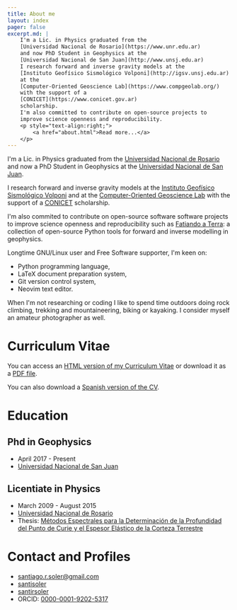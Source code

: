 ```yaml
---
title: About me
layout: index
pager: false
excerpt.md: |
    I'm a Lic. in Physics graduated from the
    [Universidad Nacional de Rosario](https://www.unr.edu.ar)
    and now PhD Student in Geophysics at the
    [Universidad Nacional de San Juan](http://www.unsj.edu.ar)
    I research forward and inverse gravity models at the
    [Instituto Geofísico Sismológico Volponi](http://igsv.unsj.edu.ar)
    at the
    [Computer-Oriented Geoscience Lab](https://www.compgeolab.org/)
    with the support of a
    [CONICET](https://www.conicet.gov.ar)
    scholarship.
    I'm also committed to contribute on open-source projects to
    improve science openness and reproducibility.
    <p style="text-align:right;">
        <a href="about.html">Read more...</a>
    </p>
---
```


I'm a Lic. in Physics graduated from the
[Universidad Nacional de Rosario](https://www.unr.edu.ar)
and now a PhD Student in Geophysics at the
[Universidad Nacional de San Juan](http://www.unsj.edu.ar).

I research forward and inverse gravity models at the
[Instituto Geofísico Sismológico Volponi](http://http://igsv.unsj.edu.ar/)
and at the [Computer-Oriented Geoscience Lab](https://www.compgeolab.org/)
with the support of a [CONICET](https://www.conicet.gov.ar) scholarship.

I'm also commited to contribute on open-source software software projects to
improve science openness and reproducibility such as
[Fatiando a Terra](https://www.fatiando.org/): a collection of open-source
Python tools for forward and inverse modelling in geophysics.

Longtime GNU/Linux user and Free Software supporter, I'm keen on:

- Python programming language,
- LaTeX document preparation system,
- Git version control system,
- Neovim text editor.


When I'm not researching or coding I like to spend time outdoors doing rock
climbing, trekking and mountaineering, biking or kayaking.
I consider myself an amateur photographer as well.


# Curriculum Vitae

You can access an [HTML version of my Curriculum
Vitae](https://santisoler.github.io/cv)
or download it as a
[PDF file](https://raw.githubusercontent.com/santisoler/cv/gh-pages/cv.pdf).

You can also download a
[Spanish version of the CV](https://raw.githubusercontent.com/santisoler/cv/gh-pages/cv_es.pdf).


# Education

## Phd in Geophysics

- April 2017 - Present
- [Universidad Nacional de San Juan](http://www.unsj.edu.ar)

## Licentiate in Physics

- March 2009 - August 2015
- [Universidad Nacional de Rosario](https://www.unr.edu.ar)
- Thesis: [Métodos Espectrales para la Determinación de la Profundidad del Punto de Curie y el Espesor Elástico de la Corteza Terrestre](https://github.com/santisoler/tesina-fisica)


# Contact and Profiles

- [santiago.r.soler@gmail.com](mailto:santiago.r.soler@gmail.com)
- [santisoler](https://www.github.com/santisoler)
- [santirsoler](https://twitter.com/santirsoler)
- ORCID: [0000-0001-9202-5317](https://orcid.org/0000-0001-9202-5317)
